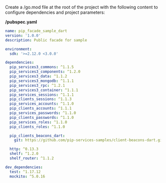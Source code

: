 Create a /go.mod file at the root of the project with the following content to configure dependencies and project parameters:

**/pubspec.yaml**

```yml
name: pip_facade_sample_dart
version: '1.0.0'
description: Public facade for sample

environment:
  sdk: '>=2.12.0 <3.0.0'

dependencies:
  pip_services3_commons: ^1.1.5
  pip_services3_components: ^1.2.0
  pip_services3_data: ^1.1.2
  pip_services3_mongodb: ^1.1.1
  pip_services3_rpc: ^1.2.1
  pip_services3_container: ^1.1.1
  pip_services_sessions: ^1.1.1
  pip_clients_sessions: ^1.1.3
  pip_services_accounts: ^1.1.0
  pip_clients_accounts: ^1.1.1
  pip_services_passwords: ^1.1.0
  pip_clients_passwords: ^1.1.0
  pip_services_roles: ^1.1.0
  pip_clients_roles: ^1.1.0

  pip_clients_beacons_dart:
    git: https://github.com/pip-services-samples/client-beacons-dart.git

  http: ^0.13.3
  shelf: ^1.2.0
  shelf_router: ^1.1.2

dev_dependencies:
  test: ^1.17.12
  mockito: ^5.0.16
```

